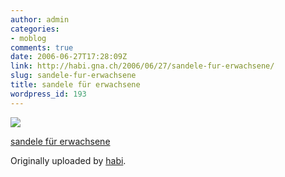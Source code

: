 ```yaml
---
author: admin
categories:
- moblog
comments: true
date: 2006-06-27T17:28:09Z
link: http://habi.gna.ch/2006/06/27/sandele-fur-erwachsene/
slug: sandele-fur-erwachsene
title: sandele für erwachsene
wordpress_id: 193
---
```


[![](http://static.flickr.com/65/176402252_8f8d92c8b9_m.jpg)](http://www.flickr.com/photos/habi/176402252/)
   

 
  [sandele für erwachsene](http://www.flickr.com/photos/habi/176402252/)
    

  Originally uploaded by [habi](http://www.flickr.com/people/habi/).
 




  

